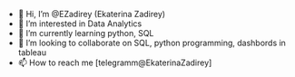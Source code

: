 - 👋 Hi, I’m @EZadirey (Ekaterina Zadirey)
- 👀 I’m interested in Data Analytics
- 🌱 I’m currently learning python, SQL
- 💞️ I’m looking to collaborate on SQL, python programming, dashbords in tableau
- 📫 How to reach me [telegramm@EkaterinaZadirey]
<!---
EZadirey/EZadirey is a ✨ special ✨ repository because its `README.md` (this file) appears on your GitHub profile.
You can click the Preview link to take a look at your changes.
--->


